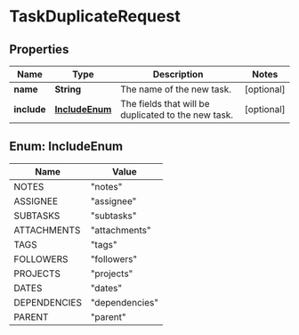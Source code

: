 # TaskDuplicateRequest

## Properties
Name | Type | Description | Notes
------------ | ------------- | ------------- | -------------
**name** | **String** | The name of the new task. |  [optional]
**include** | [**IncludeEnum**](#IncludeEnum) | The fields that will be duplicated to the new task. |  [optional]

<a name="IncludeEnum"></a>
## Enum: IncludeEnum
Name | Value
---- | -----
NOTES | &quot;notes&quot;
ASSIGNEE | &quot;assignee&quot;
SUBTASKS | &quot;subtasks&quot;
ATTACHMENTS | &quot;attachments&quot;
TAGS | &quot;tags&quot;
FOLLOWERS | &quot;followers&quot;
PROJECTS | &quot;projects&quot;
DATES | &quot;dates&quot;
DEPENDENCIES | &quot;dependencies&quot;
PARENT | &quot;parent&quot;
